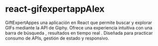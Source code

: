 # react-gifexpertappAlex
GiftExpertAppes una aplicación en React que permite buscar y explorar GIFs mediante la API de Giphy. Ofrece una experiencia intuitiva con una barra de búsqueda , resultados en tiempo real . Diseñada para practicar consumo de APIs, gestión de estado y responsivo.
